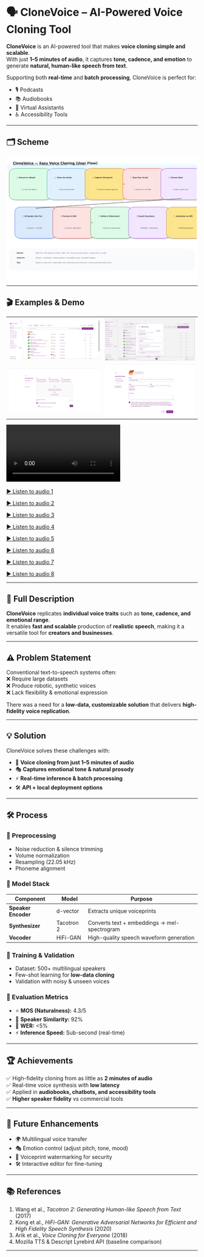 # 🗣️ CloneVoice – AI-Powered Voice Cloning Tool

**CloneVoice** is an AI-powered tool that makes **voice cloning simple and scalable**.  
With just **1–5 minutes of audio**, it captures **tone, cadence, and emotion** to generate **natural, human-like speech from text**.

Supporting both **real-time** and **batch processing**, CloneVoice is perfect for:
- 🎙️ Podcasts
- 📚 Audiobooks
- 🤖 Virtual Assistants
- ♿ Accessibility Tools

---

## 🗂 Scheme

<img src="./img/img-5.png" alt="Scheme" />

---

## 🎬 Examples & Demo

<table>
    <tbody>
        <tr>
            <td>
                <img src="./img/img-1.png" alt="img" />
            </td>
            <td>
                <img src="./img/img-2.png" alt="img" />
            </td>
        </tr>
        <tr>
            <td>
                <img src="./img/img-3.png" alt="img" />
            </td>
            <td>
                <img src="./img/img-4.png" alt="img" />
            </td>
        </tr>
    </tbody>
</table>



<div style="width: 500px;">
<video src="https://github.com/user-attachments/assets/e1c3f17a-30af-4448-b11c-57309c440c6d" controls preload>
    Your browser does not support the video tag.
</video>
</div>


[▶️ Listen to audio 1](https://raw.githubusercontent.com/vanoe/CloneVoice-AI-Natural-Voice-Cloning/master/audio/Adam_Erhart_cloned.mp3)

[▶️ Listen to audio 2](https://raw.githubusercontent.com/vanoe/CloneVoice-AI-Natural-Voice-Cloning/master/audio/Adam_male_original.mp3)

[▶️ Listen to audio 3](https://raw.githubusercontent.com/vanoe/CloneVoice-AI-Natural-Voice-Cloning/master/audio/Cloned_Natalie_Dawson.mp3)

[▶️ Listen to audio 4](https://raw.githubusercontent.com/vanoe/CloneVoice-AI-Natural-Voice-Cloning/master/audio/Cloned_Spanish_male.mp3)

[▶️ Listen to audio 5](https://raw.githubusercontent.com/vanoe/CloneVoice-AI-Natural-Voice-Cloning/master/audio/Natalie_Dawson_female.mp3)

[▶️ Listen to audio 6](https://raw.githubusercontent.com/vanoe/CloneVoice-AI-Natural-Voice-Cloning/master/audio/Original_Spanish_female.mp3)

[▶️ Listen to audio 7](https://raw.githubusercontent.com/vanoe/CloneVoice-AI-Natural-Voice-Cloning/master/audio/Original_Spanish_male.mp3)

[▶️ Listen to audio 8](https://raw.githubusercontent.com/vanoe/CloneVoice-AI-Natural-Voice-Cloning/master/audio/Spanish_cloned_female.mp3)

---

## 📝 Full Description

**CloneVoice** replicates **individual voice traits** such as **tone, cadence, and emotional range**.  
It enables **fast and scalable** production of **realistic speech**, making it a versatile tool for **creators and businesses**.

---

## ⚠️ Problem Statement

Conventional text-to-speech systems often:  
❌ Require large datasets  
❌ Produce robotic, synthetic voices  
❌ Lack flexibility & emotional expression

There was a need for a **low-data, customizable solution** that delivers **high-fidelity voice replication**.

---

## 💡 Solution

CloneVoice solves these challenges with:

- 🎤 **Voice cloning from just 1–5 minutes of audio**
- 🎭 **Captures emotional tone & natural prosody**
- ⚡ **Real-time inference & batch processing**
- 🛠️ **API + local deployment options**

---

## 🛠️ Process

### 🔹 Preprocessing
- Noise reduction & silence trimming
- Volume normalization
- Resampling (22.05 kHz)
- Phoneme alignment

### 🔹 Model Stack
| Component         | Model         | Purpose |
|------------------|--------------|---------|
| **Speaker Encoder** | d-vector     | Extracts unique voiceprints |
| **Synthesizer**     | Tacotron 2   | Converts text + embeddings → mel-spectrogram |
| **Vocoder**         | HiFi-GAN     | High-quality speech waveform generation |

### 🔹 Training & Validation
- Dataset: 500+ multilingual speakers
- Few-shot learning for **low-data cloning**
- Validation with noisy & unseen voices

### 🔹 Evaluation Metrics
- ⭐ **MOS (Naturalness):** 4.3/5
- 👤 **Speaker Similarity:** 92%
- 📝 **WER:** <5%
- ⚡ **Inference Speed:** Sub-second (real-time)

---

## 🏆 Achievements

✅ High-fidelity cloning from as little as **2 minutes of audio**  
✅ Real-time voice synthesis with **low latency**  
✅ Applied in **audiobooks, chatbots, and accessibility tools**  
✅ **Higher speaker fidelity** vs commercial tools

---

## 🔮 Future Enhancements

- 🌍 Multilingual voice transfer
- 🎭 Emotion control (adjust pitch, tone, mood)
- 🔐 Voiceprint watermarking for security
- 🛠️ Interactive editor for fine-tuning

---

## 📚 References

1. Wang et al., *Tacotron 2: Generating Human-like Speech from Text* (2017)
2. Kong et al., *HiFi-GAN: Generative Adversarial Networks for Efficient and High Fidelity Speech Synthesis* (2020)
3. Arik et al., *Voice Cloning for Everyone* (2018)
4. Mozilla TTS & Descript Lyrebird API (baseline comparison)

---
